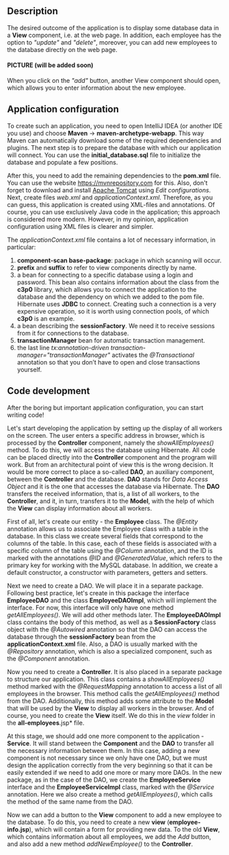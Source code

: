## Description

The desired outcome of the application is to display some database data in a **View** component, i.e. at the web page. In addition, each employee has the option to *"update"* and *"delete"*, moreover, you can add new employees to the database directly on the web page.

#### PICTURE (will be added soon)

When you click on the *"add"* button, another View component should open, which allows you to enter information about the new employee.

## Application configuration

To create such an application, you need to open IntelliJ IDEA (or another IDE you use) and choose **Maven** -> **maven-archetype-webapp**. This way Maven can automatically download some of the required dependencies and plugins. The next step is to prepare the database with which our application will connect. You can use the **initial_database.sql** file to initialize the database and populate a few positions.

After this, you need to add the remaining dependencies to the **pom.xml** file. You can use the website https://mvnrepository.com for this. Also, don't forget to download and install [Apache Tomcat](https://tomcat.apache.org/download-90.cgi) using *Edit configurations*. Next, create files *web.xml* and *applicationContext.xml*. Therefore, as you can guess, this application is created using XML-files and annotations. Of course, you can use exclusively Java code in the application; this approach is considered more modern. However, in my opinion, application configuration using XML files is clearer and simpler.

The *applicationContext.xml* file contains a lot of necessary information, in particular:

1) **component-scan base-package**: package in which scanning will occur.
2) **prefix** and **suffix** to refer to view components directly by name.
3) a bean for connecting to a specific database using a login and password. This bean also contains information about the class from the **c3p0** library, which allows you to connect the application to the database and the dependency on which we added to the pom file. Hibernate uses **JDBC** to connect. Creating such a connection is a very expensive operation, so it is worth using connection pools, of which **c3p0** is an example.
4) a bean describing the **sessionFactory**. We need it to receive sessions from it for connections to the database.
5) **transactionManager** bean for automatic transaction management.
6) the last line *tx:annotation-driven transaction-manager="transactionManager"* activates the *@Transactional* annotation so that you don’t have to open and close transactions yourself.

## Code development

After the boring but important application configuration, you can start writing code!

Let's start developing the application by setting up the display of all workers on the screen. The user enters a specific address in browser, which is processed by the **Controller** component, namely the *showAllEmployees()* method. To do this, we will access the database using Hibernate. All code can be placed directly into the **Controller** component and the program will work. But from an architectural point of view this is the wrong decision. It would be more correct to place a so-called **DAO**, an auxiliary component, between the **Controller** and the database. **DAO** stands for *Data Access Object* and it is the one that accesses the database via Hibernate. The **DAO** transfers the received information, that is, a list of all workers, to the **Controller**, and it, in turn, transfers it to the **Model**, with the help of which the **View** can display information about all workers.

First of all, let's create our entity - the **Employee** class. The *@Entity* annotation allows us to associate the Employee class with a table in the database. In this class we create several fields that correspond to the columns of the table. In this case, each of these fields is associated with a specific column of the table using the *@Column* annotation, and the ID is marked with the annotations *@ID* and *@GeneratedValue*, which refers to the primary key for working with the MySQL database. In addition, we create a default constructor, a constructor with parameters, getters and setters.

Next we need to create a DAO. We will place it in a separate package. Following best practice, let's create in this package the interface **EmployeeDAO** and the class **EmployeeDAOImpl**, which will implement the interface. For now, this interface will only have one method *getAllEmployees()*. We will add other methods later. The **EmployeeDAOImpl** class contains the body of this method, as well as a **SessionFactory** class object with the *@Autowired* annotation so that the DAO can access the database through the **sessionFactory** bean from the **applicationContext.xml** file. Also, a DAO is usually marked with the *@Repository* annotation, which is also a specialized component, such as the *@Component* annotation.

Now you need to create a **Controller**. It is also placed in a separate package to structure our application. This class contains a *showAllEmployees()* method marked with the *@RequestMapping* annotation to access a list of all employees in the browser. This method calls the *getAllEmployees()* method from the DAO. Additionally, this method adds some attribute to the **Model** that will be used by the **View** to display all workers in the browser. And of course, you need to create the **View** itself. We do this in the *view* folder in the **all-employees**.jsp* file.

At this stage, we should add one more component to the application - **Service**. It will stand between the **Component** and the **DAO** to transfer all the necessary information between them. In this case, adding a new component is not necessary since we only have one DAO, but we must design the application correctly from the very beginning so that it can be easily extended if we need to add one more or many more DAOs. In the new package, as in the case of the DAO, we create the **EmployeeService** interface and the **EmployeeServiceImpl** class, marked with the *@Service* annotation. Here we also create a method *getAllEmployees()*, which calls the method of the same name from the DAO.

Now we can add a button to the **View** component to add a new employee to the database. To do this, you need to create a new **view** (**employee-info.jsp**), which will contain a form for providing new data. To the old **View**, which contains information about all employees, we add the *Add* button, and also add a new method *addNewEmployee()* to the **Controller**.
